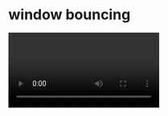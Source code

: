 # window bouncing

![demo.webm](https://github.com/cutplane1/tinythings/blob/master/winbounce/res/demo.webm)
